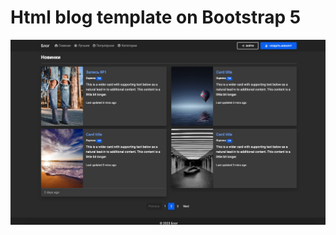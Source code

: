 # Html blog template on Bootstrap 5

![image](https://github.com/aleksandrvasilyev/Html-blog-template-with-bootstrap/blob/main/screenshot.png?raw=true)

 